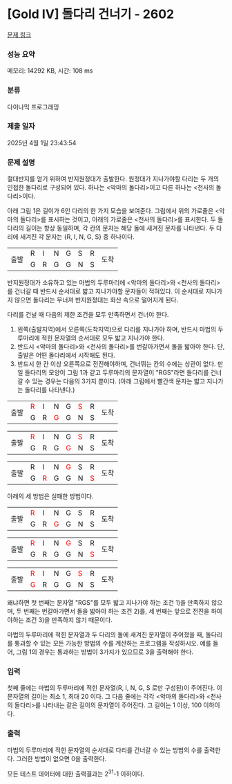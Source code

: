 # [Gold IV] 돌다리 건너기 - 2602 

[문제 링크](https://www.acmicpc.net/problem/2602) 

### 성능 요약

메모리: 14292 KB, 시간: 108 ms

### 분류

다이나믹 프로그래밍

### 제출 일자

2025년 4월 1일 23:43:54

### 문제 설명

<p>절대반지를 얻기 위하여 반지원정대가 출발한다. 원정대가 지나가야할 다리는 두 개의 인접한 돌다리로 구성되어 있다. 하나는 <악마의 돌다리>이고 다른 하나는 <천사의 돌다리>이다.</p>

<p>아래 그림 1은 길이가 6인 다리의 한 가지 모습을 보여준다. 그림에서 위의 가로줄은 <악마의 돌다리>를 표시하는 것이고, 아래의 가로줄은 <천사의 돌다리>를 표시한다. 두 돌다리의 길이는 항상 동일하며, 각 칸의 문자는 해당 돌에 새겨진 문자를 나타낸다. 두 다리에 새겨진 각 문자는 {R, I, N, G, S} 중 하나이다.</p>

<table class="table table-bordered table-center-50 td-center td-middle">
	<tbody>
		<tr>
			<td rowspan="2">출발</td>
			<td>R</td>
			<td>I</td>
			<td>N</td>
			<td>G</td>
			<td>S</td>
			<td>R</td>
			<td rowspan="2">도착</td>
		</tr>
		<tr>
			<td>G</td>
			<td>R</td>
			<td>G</td>
			<td>G</td>
			<td>N</td>
			<td>S</td>
		</tr>
	</tbody>
</table>

<p>반지원정대가 소유하고 있는 마법의 두루마리에 <악마의 돌다리>와 <천사의 돌다리>를 건너갈 때 반드시 순서대로 밟고 지나가야할 문자들이 적혀있다. 이 순서대로 지나가지 않으면 돌다리는 무너져 반지원정대는 화산 속으로 떨어지게 된다.</p>

<p>다리를 건널 때 다음의 제한 조건을 모두 만족하면서 건너야 한다.</p>

<ol>
	<li>왼쪽(출발지역)에서 오른쪽(도착지역)으로 다리를 지나가야 하며, 반드시 마법의 두루마리에 적힌 문자열의 순서대로 모두 밟고 지나가야 한다.</li>
	<li>반드시 <악마의 돌다리>와 <천사의 돌다리>를 번갈아가면서 돌을 밟아야 한다. 단, 출발은 어떤 돌다리에서 시작해도 된다.</li>
	<li>반드시 한 칸 이상 오른쪽으로 전진해야하며, 건너뛰는 칸의 수에는 상관이 없다. 만일 돌다리의 모양이 그림 1과 같고 두루마리의 문자열이 "RGS"라면 돌다리를 건너갈 수 있는 경우는 다음의 3가지 뿐이다. (아래 그림에서 빨간색 문자는 밟고 지나가는 돌다리를 나타낸다.)</li>
</ol>

<table class="table table-bordered table-center-50 td-center td-middle">
	<tbody>
		<tr>
			<td rowspan="2">출발</td>
			<td><span style="color:red">R</span></td>
			<td>I</td>
			<td>N</td>
			<td>G</td>
			<td><span style="color:red">S</span></td>
			<td>R</td>
			<td rowspan="2">도착</td>
		</tr>
		<tr>
			<td>G</td>
			<td>R</td>
			<td><span style="color:red">G</span></td>
			<td>G</td>
			<td>N</td>
			<td>S</td>
		</tr>
	</tbody>
</table>

<table class="table table-bordered table-center-50 td-center td-middle">
	<tbody>
		<tr>
			<td rowspan="2">출발</td>
			<td><span style="color:red">R</span></td>
			<td>I</td>
			<td>N</td>
			<td>G</td>
			<td><span style="color:red">S</span></td>
			<td>R</td>
			<td rowspan="2">도착</td>
		</tr>
		<tr>
			<td>G</td>
			<td>R</td>
			<td>G</td>
			<td><span style="color:red">G</span></td>
			<td>N</td>
			<td>S</td>
		</tr>
	</tbody>
</table>

<table class="table table-bordered table-center-50 td-center td-middle">
	<tbody>
		<tr>
			<td rowspan="2">출발</td>
			<td>R</td>
			<td>I</td>
			<td>N</td>
			<td><span style="color:red">G</span></td>
			<td>S</td>
			<td>R</td>
			<td rowspan="2">도착</td>
		</tr>
		<tr>
			<td>G</td>
			<td><span style="color:red">R</span></td>
			<td>G</td>
			<td>G</td>
			<td>N</td>
			<td><span style="color:red">S</span></td>
		</tr>
	</tbody>
</table>

<p>아래의 세 방법은 실패한 방법이다.</p>

<table class="table table-bordered table-center-50 td-center td-middle">
	<tbody>
		<tr>
			<td rowspan="2">출발</td>
			<td><span style="color:red">R</span></td>
			<td>I</td>
			<td>N</td>
			<td>G</td>
			<td>S</td>
			<td>R</td>
			<td rowspan="2">도착</td>
		</tr>
		<tr>
			<td>G</td>
			<td>R</td>
			<td><span style="color:red">G</span></td>
			<td>G</td>
			<td>N</td>
			<td>S</td>
		</tr>
	</tbody>
</table>

<table class="table table-bordered table-center-50 td-center td-middle">
	<tbody>
		<tr>
			<td rowspan="2">출발</td>
			<td><span style="color:red">R</span></td>
			<td>I</td>
			<td>N</td>
			<td><span style="color:red">G</span></td>
			<td>S</td>
			<td>R</td>
			<td rowspan="2">도착</td>
		</tr>
		<tr>
			<td>G</td>
			<td>R</td>
			<td>G</td>
			<td>G</td>
			<td>N</td>
			<td><span style="color:red">S</span></td>
		</tr>
	</tbody>
</table>

<table class="table table-bordered table-center-50 td-center td-middle">
	<tbody>
		<tr>
			<td rowspan="2">출발</td>
			<td><span style="color:red">R</span></td>
			<td>I</td>
			<td>N</td>
			<td>G</td>
			<td><span style="color:red">S</span></td>
			<td>R</td>
			<td rowspan="2">도착</td>
		</tr>
		<tr>
			<td><span style="color:red">G</span></td>
			<td>R</td>
			<td>G</td>
			<td>G</td>
			<td>N</td>
			<td>S</td>
		</tr>
	</tbody>
</table>

<p>왜냐하면 첫 번째는 문자열 "RGS"를 모두 밟고 지나가야 하는 조건 1)을 만족하지 않으며, 두 번째는 번갈아가면서 돌을 밟아야 하는 조건 2)를, 세 번째는 앞으로 전진을 하여야하는 조건 3)을 만족하지 않기 때문이다.</p>

<p>마법의 두루마리에 적힌 문자열과 두 다리의 돌에 새겨진 문자열이 주어졌을 때, 돌다리를 통과할 수 있는 모든 가능한 방법의 수를 계산하는 프로그램을 작성하시오. 예를 들어, 그림 1의 경우는 통과하는 방법이 3가지가 있으므로 3을 출력해야 한다.</p>

### 입력 

 <p>첫째 줄에는 마법의 두루마리에 적힌 문자열(R, I, N, G, S 로만 구성된)이 주어진다. 이 문자열의 길이는 최소 1, 최대 20 이다. 그 다음 줄에는 각각 <악마의 돌다리>와 <천사의 돌다리>를 나타내는 같은 길이의 문자열이 주어진다. 그 길이는 1 이상, 100 이하이다.</p>

### 출력 

 <p>마법의 두루마리에 적힌 문자열의 순서대로 다리를 건너갈 수 있는 방법의 수를 출력한다. 그러한 방법이 없으면 0을 출력한다.</p>

<p>모든 테스트 데이터에 대한 출력결과는 2<sup>31</sup>-1 이하이다.</p>

